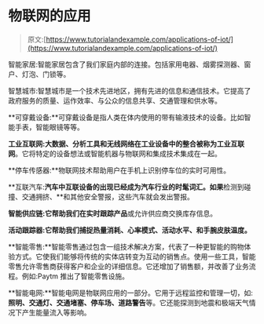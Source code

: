 # 物联网的应用

> 原文:[https://www.tutorialandexample.com/applications-of-iot/](https://www.tutorialandexample.com/applications-of-iot/)

智能家居:智能家居包含了我们家庭内部的连接。包括家用电器、烟雾探测器、窗户、灯泡、门锁等。

智慧城市:智慧城市是一个技术先进地区，拥有先进的信息和通信技术。它提高了政府服务的质量、运作效率、与公众的信息共享、交通管理和供水等。

**可穿戴设备:**可穿戴设备是指人类在体内使用的带有输液技术的设备。比如智能手表，智能眼镜等等。

**工业互联网:**大数据、分析工具和无线网络在工业设备中的整合被称为**工业互联网**。它将特定的设备想法或智能机器与物联网和集成技术集成在一起。

**停车传感器:**物联网技术帮助用户在手机上识别停车位的实时可用性。

**互联汽车:**汽车中互联设备的出现已经成为汽车行业的时髦词汇。如果**检测到碰撞、交通拥挤、**和其他安全警报，这些汽车就会发出警报。

**智能供应链:**它帮助我们在**实时跟踪产品**或允许供应商交换库存信息。

**活动跟踪器:**它帮助我们捕捉**热量消耗、心率模式、活动水平、**和**手腕皮肤温度。**

**智能零售:**智能零售通过包含一组技术解决方案，代表了一种更智能的购物体验方式。它使我们能够将传统的实体店转变为互动的销售点。使用一些工具，智能零售允许零售商获得客户和企业的详细信息。它还增加了销售额，并改善了业务流程。例如:Paytm 推出了智能零售设施。

**智能电网:**智能电网是物联网应用的一部分。它用于远程监控和管理一切，如:**照明、交通灯、交通堵塞、停车场、道路警告**等。它还能探测到地震和极端天气情况下产生能量流入等影响。
